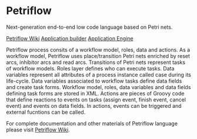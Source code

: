 # Petriflow
Next-generation end-to-end low code language based on Petri nets.

[Petriflow Wiki](https://netgrif.atlassian.net/wiki/spaces/PF) [Application builder](https://builder.netgrif.com) [Application Engine](https://netgrif.com/products/#nae)

Petriflow process consits of a workflow model, roles, data and actions. As a workflow model, Petriflow uses place/transition Petri nets enriched by reset arcs, inhibitor arcs and read arcs. Transitions of Petri nets represent tasks of workflow models. Roles layer defines who can execute tasks. Data variables represent all attributes of a process instance called case during its life-cycle. Data variables associated to workflow tasks define data fields and create task forms. Workflow model, roles, data variables and data fields defining task forms are stored in XML. Actions are pieces of Groovy code that define reactions to events on tasks (assign event, finish event, cancel event) and events on data fields. In actions, events can be triggered and external fucntions can be called.

For complete documentation and other materials of Petriflow language please visit [Petriflow Wiki](https://netgrif.atlassian.net/wiki/spaces/PF).
